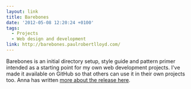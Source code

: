 ```yaml
---
layout: link
title: Barebones
date: '2012-05-08 12:20:24 +0100'
tags:
  - Projects
  - Web design and development
link: http://barebones.paulrobertlloyd.com/
---
```

Barebones is an initial directory setup, style guide and pattern primer intended as a starting point for my own web development projects. I've made it available on GitHub so that others can use it in their own projects too. Anna has written [more about the release here][1].

[1]: http://maban.co.uk/69
